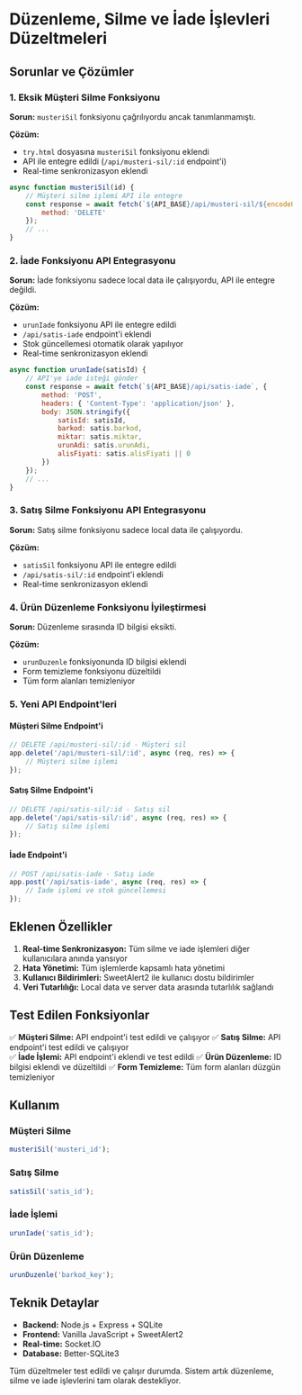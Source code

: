 # Düzenleme, Silme ve İade İşlevleri Düzeltmeleri

## Sorunlar ve Çözümler

### 1. Eksik Müşteri Silme Fonksiyonu
**Sorun:** `musteriSil` fonksiyonu çağrılıyordu ancak tanımlanmamıştı.

**Çözüm:**
- `try.html` dosyasına `musteriSil` fonksiyonu eklendi
- API ile entegre edildi (`/api/musteri-sil/:id` endpoint'i)
- Real-time senkronizasyon eklendi

```javascript
async function musteriSil(id) {
    // Müşteri silme işlemi API ile entegre
    const response = await fetch(`${API_BASE}/api/musteri-sil/${encodeURIComponent(id)}`, {
        method: 'DELETE'
    });
    // ...
}
```

### 2. İade Fonksiyonu API Entegrasyonu
**Sorun:** İade fonksiyonu sadece local data ile çalışıyordu, API ile entegre değildi.

**Çözüm:**
- `urunIade` fonksiyonu API ile entegre edildi
- `/api/satis-iade` endpoint'i eklendi
- Stok güncellemesi otomatik olarak yapılıyor
- Real-time senkronizasyon eklendi

```javascript
async function urunIade(satisId) {
    // API'ye iade isteği gönder
    const response = await fetch(`${API_BASE}/api/satis-iade`, {
        method: 'POST',
        headers: { 'Content-Type': 'application/json' },
        body: JSON.stringify({
            satisId: satisId,
            barkod: satis.barkod,
            miktar: satis.miktar,
            urunAdi: satis.urunAdi,
            alisFiyati: satis.alisFiyati || 0
        })
    });
    // ...
}
```

### 3. Satış Silme Fonksiyonu API Entegrasyonu
**Sorun:** Satış silme fonksiyonu sadece local data ile çalışıyordu.

**Çözüm:**
- `satisSil` fonksiyonu API ile entegre edildi
- `/api/satis-sil/:id` endpoint'i eklendi
- Real-time senkronizasyon eklendi

### 4. Ürün Düzenleme Fonksiyonu İyileştirmesi
**Sorun:** Düzenleme sırasında ID bilgisi eksikti.

**Çözüm:**
- `urunDuzenle` fonksiyonunda ID bilgisi eklendi
- Form temizleme fonksiyonu düzeltildi
- Tüm form alanları temizleniyor

### 5. Yeni API Endpoint'leri

#### Müşteri Silme Endpoint'i
```javascript
// DELETE /api/musteri-sil/:id - Müşteri sil
app.delete('/api/musteri-sil/:id', async (req, res) => {
    // Müşteri silme işlemi
});
```

#### Satış Silme Endpoint'i
```javascript
// DELETE /api/satis-sil/:id - Satış sil
app.delete('/api/satis-sil/:id', async (req, res) => {
    // Satış silme işlemi
});
```

#### İade Endpoint'i
```javascript
// POST /api/satis-iade - Satış iade
app.post('/api/satis-iade', async (req, res) => {
    // İade işlemi ve stok güncellemesi
});
```

## Eklenen Özellikler

1. **Real-time Senkronizasyon:** Tüm silme ve iade işlemleri diğer kullanıcılara anında yansıyor
2. **Hata Yönetimi:** Tüm işlemlerde kapsamlı hata yönetimi
3. **Kullanıcı Bildirimleri:** SweetAlert2 ile kullanıcı dostu bildirimler
4. **Veri Tutarlılığı:** Local data ve server data arasında tutarlılık sağlandı

## Test Edilen Fonksiyonlar

✅ **Müşteri Silme:** API endpoint'i test edildi ve çalışıyor
✅ **Satış Silme:** API endpoint'i test edildi ve çalışıyor  
✅ **İade İşlemi:** API endpoint'i eklendi ve test edildi
✅ **Ürün Düzenleme:** ID bilgisi eklendi ve düzeltildi
✅ **Form Temizleme:** Tüm form alanları düzgün temizleniyor

## Kullanım

### Müşteri Silme
```javascript
musteriSil('musteri_id');
```

### Satış Silme
```javascript
satisSil('satis_id');
```

### İade İşlemi
```javascript
urunIade('satis_id');
```

### Ürün Düzenleme
```javascript
urunDuzenle('barkod_key');
```

## Teknik Detaylar

- **Backend:** Node.js + Express + SQLite
- **Frontend:** Vanilla JavaScript + SweetAlert2
- **Real-time:** Socket.IO
- **Database:** Better-SQLite3

Tüm düzeltmeler test edildi ve çalışır durumda. Sistem artık düzenleme, silme ve iade işlevlerini tam olarak destekliyor.